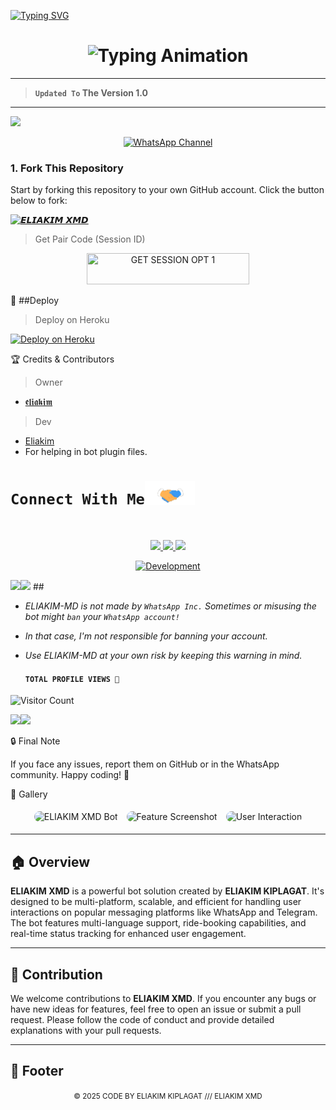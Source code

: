 <a href="https://git.io/typing-svg"><img src="https://readme-typing-svg.demolab.com?font=Black+Ops+One&size=100&pause=1000&color=FF0000&center=true&width=1000&height=200&lines=Eliakim-Xmd" alt="Typing SVG" /></a>
  </p>

 
<h1 align="center">
  <img src="https://readme-typing-svg.herokuapp.com?font=Fira+Code&size=25&duration=3000&color=00FF00&background=000000&center=true&vCenter=true&width=600&lines=⚡+ELIAKIM+XMD+ELIAKIM+VERSION;🔥+The+Most+Powerful+WhatsApp+Bot;💻+Crafted+by+Eliakim+kiplagat;🚀+Next-Gen+Eliakim+Technology;🌈+Fast+⚡+Secure+🔒+Reliable+✅" alt="Typing Animation">
</h1>

---   

> **`Updated To` The Version 1.0**

---

<a><img src='https://files.catbox.moe/4i1zqg.jpg'/></a>

<div align="center">
  
[![WhatsApp Channel](https://img.shields.io/badge/Join-WhatsApp%20Channel-FF00F8?style=big-square&logo=whatsapp)](https://whatsapp.com/channel/0029VbAF7Og65yD6dbZeBv2t)
</div>



### 1. Fork This Repository

Start by forking this repository to your own GitHub account. Click the button below to fork:

  <a href="https://github.com/eliakip/Eliakim-Xmd/fork"><img title="𝙀𝙇𝙄𝘼𝙆𝙄𝙈 𝙓𝙈𝘿" src="https://img.shields.io/badge/FORK-𝖊𝖑𝖎𝖆𝖐𝖎𝖒-𝖝𝖒𝖉h?color=green&style=for-the-badge&logo=stackshare"></a>

> Get Pair Code (Session ID)



<p align="center">
  <a href="https://eliakimweb.onrender.com">
    <img title="GET SESSION OPT 1" src="https://img.shields.io/badge/🔑_GET_ELIAKIM_SESSION-000000?style=for-the-badge&logo=eliakim&logoColor=white&color=skyblue" width="260" height="50"/>
  </a>
 

🚀 ##Deploy

> Deploy on Heroku

<p align="left">  
<a href='https://dashboard.heroku.com/new?template=https://github.com/eliakip/Eliakim-Xmd' target="_blank"><img alt='Deploy on Heroku' src='https://img.shields.io/badge/Deploy%20on-Heroku-FF004D?style=for-the-badge&logo=heroku&logoColor=white'/></a>  
</p>



🏆 Credits & Contributors
> Owner 
- [𝖊𝖑𝖎𝖆𝖐𝖎𝖒](https://github.com/eliakip)

> Dev
- [Eliakim]()
- For helping in bot plugin files.
  
# ```Connect With Me```<img src="https://github.com/0xAbdulKhalid/0xAbdulKhalid/raw/main/assets/mdImages/handshake.gif" width ="80"></h1> 
 <br> 
<p align="center">
<a href="https://wa.me/254745931715"><img src="https://img.shields.io/badge/Contact Eliakim-25D366?style=for-the-badge&logo=whatsapp&logoColor=white" />
<a href="https://whatsapp.com/channel/0029VbAF7Og65yD6dbZeBv2t"><img src="https://img.shields.io/badge/Join Official Channel-25D366?style=for-the-badge&logo=whatsapp&logoColor=white" />
<a href="https://www.youtube.com/@Eliakim_TECH"><img src="https://img.shields.io/badge/Subscribe-ff0000?style=for-the-badge&logo=youtube&logoColor=ff000000&link=https://www.youtube.com/@Eliakim_TECH" /><br>
<p align="center">
<img alt="Development" width="250" src="https://media2.giphy.com/media/W9tBvzTXkQopi/giphy.gif?cid=6c09b952xu6syi1fyqfyc04wcfk0qvqe8fd7sop136zxfjyn&ep=v1_internal_gif_by_id&rid=giphy.gif&ct=g" /> </p>
<a><img src='https://i.imgur.com/LyHic3i.gif'/></a><a><img src='https://i.imgur.com/LyHic3i.gif'/></a>
## 

- *ELIAKIM-MD is not made by `WhatsApp Inc.` Sometimes or misusing the bot might `ban` your `WhatsApp account!`*
- *In that case, I'm not responsible for banning your account.*
- *Use ELIAKIM-MD at your own risk by keeping this warning in mind.*
  
  #### ```TOTAL PROFILE VIEWS 🧚```
![Visitor Count](https://profile-counter.glitch.me/eliakip/count.svg)

<a><img src='https://i.imgur.com/LyHic3i.gif'/></a><a><img src='https://i.imgur.com/LyHic3i.gif'/></a>



🔒 Final Note

If you face any issues, report them on GitHub or in the WhatsApp community.
Happy coding! 🚀 

 📸 Gallery

<p align="center">
  <img src="https://files.catbox.moe/4i1zqg.jpg" alt="ELIAKIM XMD Bot" width="250" style="border-radius: 10px; margin: 5px;">
  <img src="https://files.catbox.moe/4i1zqg.jpg" alt="Feature Screenshot" width="300" style="border-radius: 10px; margin: 5px;">
  <img src="https://files.catbox.moe/4i1zqg.jpg" alt="User Interaction" width="350" style="border-radius: 10px; margin: 5px;">
</p>

---

## 🏠 Overview

**ELIAKIM XMD** is a powerful bot solution created by **ELIAKIM KIPLAGAT**. It's designed to be multi-platform, scalable, and efficient for handling user interactions on popular messaging platforms like WhatsApp and Telegram. The bot features multi-language support, ride-booking capabilities, and real-time status tracking for enhanced user engagement.

---

## 📑 Contribution

We welcome contributions to **ELIAKIM XMD**. If you encounter any bugs or have new ideas for features, feel free to open an issue or submit a pull request. Please follow the code of conduct and provide detailed explanations with your pull requests.

---

## 📅 Footer

<p align="center">
  <small>&copy; 2025 CODE BY ELIAKIM KIPLAGAT /// ELIAKIM XMD</small>
</p>
